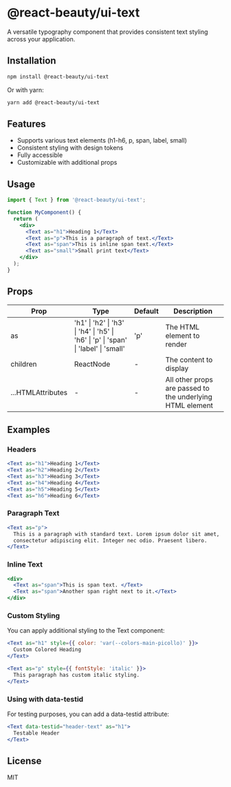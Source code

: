 # @react-beauty/ui-text

A versatile typography component that provides consistent text styling across your application.

## Installation

```bash
npm install @react-beauty/ui-text
```

Or with yarn:

```bash
yarn add @react-beauty/ui-text
```

## Features

- Supports various text elements (h1-h6, p, span, label, small)
- Consistent styling with design tokens
- Fully accessible
- Customizable with additional props

## Usage

```jsx
import { Text } from '@react-beauty/ui-text';

function MyComponent() {
  return (
    <div>
      <Text as="h1">Heading 1</Text>
      <Text as="p">This is a paragraph of text.</Text>
      <Text as="span">This is inline span text.</Text>
      <Text as="small">Small print text</Text>
    </div>
  );
}
```

## Props

| Prop | Type | Default | Description |
|------|------|---------|-------------|
| as | 'h1' \| 'h2' \| 'h3' \| 'h4' \| 'h5' \| 'h6' \| 'p' \| 'span' \| 'label' \| 'small' | 'p' | The HTML element to render |
| children | ReactNode | - | The content to display |
| ...HTMLAttributes | - | - | All other props are passed to the underlying HTML element |

## Examples

### Headers

```jsx
<Text as="h1">Heading 1</Text>
<Text as="h2">Heading 2</Text>
<Text as="h3">Heading 3</Text>
<Text as="h4">Heading 4</Text>
<Text as="h5">Heading 5</Text>
<Text as="h6">Heading 6</Text>
```

### Paragraph Text

```jsx
<Text as="p">
  This is a paragraph with standard text. Lorem ipsum dolor sit amet, 
  consectetur adipiscing elit. Integer nec odio. Praesent libero.
</Text>
```

### Inline Text

```jsx
<div>
  <Text as="span">This is span text. </Text>
  <Text as="span">Another span right next to it.</Text>
</div>
```

### Custom Styling

You can apply additional styling to the Text component:

```jsx
<Text as="h1" style={{ color: 'var(--colors-main-picollo)' }}>
  Custom Colored Heading
</Text>

<Text as="p" style={{ fontStyle: 'italic' }}>
  This paragraph has custom italic styling.
</Text>
```

### Using with data-testid

For testing purposes, you can add a data-testid attribute:

```jsx
<Text data-testid="header-text" as="h1">
  Testable Header
</Text>
```

## License

MIT
